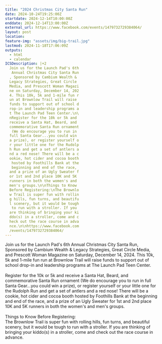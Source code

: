 ```yaml
---
title: "2024 Christmas City Santa Run"
date: 2024-10-24T19:25:00Z
startdate: 2024-12-14T10:00:00Z
enddate: 2024-12-14T13:00:00Z
external_url: https://www.facebook.com/events/1479732729384064/
layout: post
location: 
feature-img: "assets/img/big-trail.jpg"
lastmod: 2024-11-18T17:06:09Z
outputs:
  - html
  - calendar
ICSDescription: |+2
  Join us for the Launch Pad's 6th   Annual Christmas City Santa Run  , Sponsored by Cambium Wealth &   Legacy Strategies, Great Circle   Media, and Prescott Woman Magazi  ne on Saturday, December 14, 202  4. This 10k, 5k and 1-mile fun r  un at Brownlow Trail will raise   funds to support out of school d  rop-in and leadership programs a  t The Launch Pad Teen Center.\n\  nRegister for the 10k or 5k and   receive a Santa Hat, Beard, and   commemorative Santa Run ornament   (We do encourage you to run in   full Santa Gear...you could win   a prize), or register yourself o  r your little one for the Rudolp  h Run and get a set of antlers a  nd a red nose! There will be a c  ookie, hot cider and cocoa booth   hosted by Foothills Bank at the   beginning and end of the race,   and a prize of an Ugly Sweater f  or 1st and 2nd place 10K and 5K   runners in both the women's and   men's groups.\n\nThings to Know   Before Registering:\nThe Brownlo  w Trail is super fun with rollin  g hills, fun turns, and beautifu  l scenery, but it would be tough   to run with a stroller. If you   are thinking of bringing your ki  ddo(s) in a stroller, come and c  heck out the race course in adva  nce.\n\nhttps://www.facebook.com  /events/1479732729384064/
---
```


Join us for the Launch Pad's 6th Annual Christmas City Santa Run, Sponsored by Cambium Wealth & Legacy Strategies, Great Circle Media, and Prescott Woman Magazine on Saturday, December 14, 2024. This 10k, 5k and 1-mile fun run at Brownlow Trail will raise funds to support out of school drop-in and leadership programs at The Launch Pad Teen Center.<br>
  <br>
  Register for the 10k or 5k and receive a Santa Hat, Beard, and commemorative Santa Run ornament (We do encourage you to run in full Santa Gear...you could win a prize), or register yourself or your little one for the Rudolph Run and get a set of antlers and a red nose! There will be a cookie, hot cider and cocoa booth hosted by Foothills Bank at the beginning and end of the race, and a prize of an Ugly Sweater for 1st and 2nd place 10K and 5K runners in both the women's and men's groups.<br>
  <br>
  Things to Know Before Registering&#58;<br>
  The Brownlow Trail is super fun with rolling hills, fun turns, and beautiful scenery, but it would be tough to run with a stroller. If you are thinking of bringing your kiddo(s) in a stroller, come and check out the race course in advance.<br>
  <br>
  
